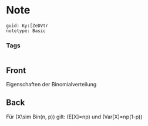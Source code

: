# Note
```
guid: Ky:[ZeDVtr
notetype: Basic
```

### Tags
```
```

## Front
Eigenschaften der Binomialverteilung

## Back
Für \(X\sim Bin(n, p)\) gilt:
\(E[X]=np\) und \(Var[X]=np(1-p)\)
